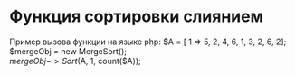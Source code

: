 # Функция сортировки слиянием

Пример вызова функции на языке php:
$A = [ 1 => 5, 2, 4, 6, 1, 3, 2, 6, 2];
<br>
$mergeObj = new MergeSort();
<br>
$mergeObj->Sort($A, 1, count($A));